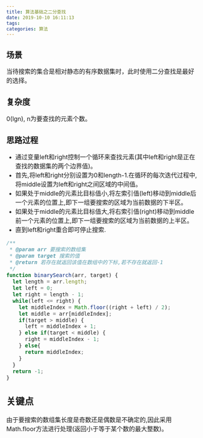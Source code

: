 ```yaml
---
title: 算法基础之二分查找
date: 2019-10-10 16:11:13
tags:
categories: 算法
---
```

## 场景
<font size=3>
当待搜索的集合是相对静态的有序数据集时，此时使用二分查找是最好的选择。
</font>

## 复杂度
<font size=3>
0(lgn), n为要查找的元素个数。
</font>

## 思路过程
- <font size=3>通过变量left和right控制一个循环来查找元素(其中left和right是正在查找的数据集的两个边界值)。</font>
- <font size=3>首先,将left和right分别设置为0和length-1.在循环的每次迭代过程中,将middle设置为left和right之间区域的中间值。</font>
- <font size=3>如果处于middle的元素比目标值小,将左索引值(left)移动到middle后一个元素的位置上,即下一组要搜索的区域为当前数据的下半区。</font>
- <font size=3>如果处于middle的元素比目标值大,将右索引值(right)移动到middle前一个元素的位置上,即下一组要搜索的区域为当前数据的上半区。</font>
- <font size=3>直到left和right重合即可停止搜索.


``` js
/**
 * @param arr 要搜索的数组集
 * @param target 搜索的值
 * @return 若存在就返回该值在数组中的下标,若不存在就返回-1
 */
function binarySearch(arr, target) {
  let length = arr.length;
  let left = 0;
  let right = length - 1;
  while(left <= right) {
    let middleIndex = Math.floor((right + left) / 2);
    let middle = arr[middleIndex];
    if(target > middle) {
      left = middleIndex + 1;
    } else if(target < middle) {
      right = middleIndex - 1;
    } else{
      return middleIndex;
    }
  }
  return -1;
}
```

## 关键点
<font size=3>由于要搜索的数组集长度是奇数还是偶数是不确定的,因此采用Math.floor方法进行处理(返回小于等于某个数的最大整数)。</font>
